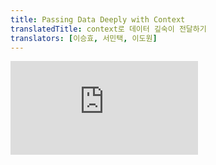 ```yaml
---
title: Passing Data Deeply with Context
translatedTitle: context로 데이터 깊숙이 전달하기
translators: [이승효, 서민택, 이도원]
---
```


<iframe 
  style={{aspectRatio: 1.7778, width: '100%'}} 
  src="https://www.youtube.com/embed/playlist?list=PLjQV3hketAJkh6BEl0n4PDS_2fBd0cS9v&index=28"
  title="YouTube video player" 
  frameBorder="0" 
/>

<Intro>

Usually, you will pass information from a parent component to a child component via props. But passing props can become verbose and inconvenient if you have to pass them through many components in the middle, or if many components in your app need the same information. *Context* lets the parent component make some information available to any component in the tree below it—no matter how deep—without passing it explicitly through props.
<Trans>일반적으로 부모 컴포넌트에서 자식 컴포넌트로 props를 통해 정보를 전달합니다. 하지만 중간에 여러 컴포넌트를 거쳐야 하거나 앱의 여러 컴포넌트가 동일한 정보를 필요로 하는 경우 props를 전달하면 장황하고 불편해질 수 있습니다. *Context*를 사용하면 부모 컴포넌트가 props를 통해 명시적으로 전달하지 않고도 깊이 여부와 무관하게 그 아래 트리의 모든 컴포넌트에서 일부 정보를 사용할 수 있습니다.</Trans>

</Intro>

<YouWillLearn>

- What "prop drilling" is
- How to replace repetitive prop passing with context
- Common use cases for context
- Common alternatives to context 

<TransBlock>
- "Prop drilling"이란 무엇인가
- 반복적인 prop 전달을 Context로 대체하는 방법
- Context의 일반적인 사용 사례
- Context에 대한 일반적인 대안
</TransBlock>

</YouWillLearn>

## The problem with passing props <Trans>props 전달의 문제</Trans> {/*the-problem-with-passing-props*/}

[Passing props](/learn/passing-props-to-a-component) is a great way to explicitly pipe data through your UI tree to the components that use it.
<Trans>[props 전달](/learn/passing-props-to-a-component)은 UI 트리를 통해 데이터를 사용하는 컴포넌트로 명시적으로 연결할 수 있는 좋은 방법입니다.</Trans>

But passing props can become verbose and inconvenient when you need to pass some prop deeply through the tree, or if many components need the same prop. The nearest common ancestor could be far removed from the components that need data, and [lifting state up](/learn/sharing-state-between-components) that high can lead to a situation called "prop drilling".
<Trans>그러나 트리 깊숙이 prop을 전달해야 하거나 많은 컴포넌트에 동일한 prop이 필요한 경우 prop 전달이 장황하고 불편해질 수 있습니다. 가장 가까운 공통 조상이 데이터가 필요한 컴포넌트에서 멀리 떨어져 있을 수 있으며, [state를 그렇게 높이 끌어올리면](/learn/sharing-state-between-components) "prop drilling" 이라고 불리는 상황이 발생할 수 있습니다.</Trans>

<DiagramGroup>

<Diagram name="passing_data_lifting_state" height={160} width={608} alt="Diagram with a tree of three components. The parent contains a bubble representing a value highlighted in purple. The value flows down to each of the two children, both highlighted in purple." >

Lifting state up
<Trans>state 끌어올리기</Trans>

</Diagram>
<Diagram name="passing_data_prop_drilling" height={430} width={608} alt="Diagram with a tree of ten nodes, each node with two children or less. The root node contains a bubble representing a value highlighted in purple. The value flows down through the two children, each of which pass the value but do not contain it. The left child passes the value down to two children which are both highlighted purple. The right child of the root passes the value through to one of its two children - the right one, which is highlighted purple. That child passed the value through its single child, which passes it down to both of its two children, which are highlighted purple.">

Prop drilling
<Trans>prop 드릴링</Trans>

</Diagram>

</DiagramGroup>

Wouldn't it be great if there were a way to "teleport" data to the components in the tree that need it without passing props? With React's context feature, there is!
<Trans>props를 전달하지 않고도 트리에서 데이터를 필요한 컴포넌트로 "텔레포트"할 수 있는 방법이 있다면 좋지 않을까요? React의 context 기능을 사용하면 가능합니다!</Trans>

## Context: an alternative to passing props<Trans>Context: props 전달의 대안</Trans> {/*context-an-alternative-to-passing-props*/}

Context lets a parent component provide data to the entire tree below it. There are many uses for context. Here is one example. Consider this `Heading` component that accepts a `level` for its size:
<Trans>Context를 사용하면 상위 컴포넌트가 그 아래 전체 트리에 데이터를 제공할 수 있습니다. context는 다양한 용도로 사용됩니다. 다음은 한 가지 예시입니다. 크기에 대한 `level`을 받아들이는 `Heading`컴포넌트를 생각해 봅시다:</Trans>

<Sandpack>

```js
import Heading from './Heading.js';
import Section from './Section.js';

export default function Page() {
  return (
    <Section>
      <Heading level={1}>Title</Heading>
      <Heading level={2}>Heading</Heading>
      <Heading level={3}>Sub-heading</Heading>
      <Heading level={4}>Sub-sub-heading</Heading>
      <Heading level={5}>Sub-sub-sub-heading</Heading>
      <Heading level={6}>Sub-sub-sub-sub-heading</Heading>
    </Section>
  );
}
```

```js Section.js
export default function Section({ children }) {
  return (
    <section className="section">
      {children}
    </section>
  );
}
```

```js Heading.js
export default function Heading({ level, children }) {
  switch (level) {
    case 1:
      return <h1>{children}</h1>;
    case 2:
      return <h2>{children}</h2>;
    case 3:
      return <h3>{children}</h3>;
    case 4:
      return <h4>{children}</h4>;
    case 5:
      return <h5>{children}</h5>;
    case 6:
      return <h6>{children}</h6>;
    default:
      throw Error('Unknown level: ' + level);
  }
}
```

```css
.section {
  padding: 10px;
  margin: 5px;
  border-radius: 5px;
  border: 1px solid #aaa;
}
```

</Sandpack>

Let's say you want multiple headings within the same `Section` to always have the same size:
<Trans>동일한 `Section` 내의 여러 제목이 항상 같은 크기를 갖도록 하려고 한다고 가정해 보겠습니다:</Trans>

<Sandpack>

```js
import Heading from './Heading.js';
import Section from './Section.js';

export default function Page() {
  return (
    <Section>
      <Heading level={1}>Title</Heading>
      <Section>
        <Heading level={2}>Heading</Heading>
        <Heading level={2}>Heading</Heading>
        <Heading level={2}>Heading</Heading>
        <Section>
          <Heading level={3}>Sub-heading</Heading>
          <Heading level={3}>Sub-heading</Heading>
          <Heading level={3}>Sub-heading</Heading>
          <Section>
            <Heading level={4}>Sub-sub-heading</Heading>
            <Heading level={4}>Sub-sub-heading</Heading>
            <Heading level={4}>Sub-sub-heading</Heading>
          </Section>
        </Section>
      </Section>
    </Section>
  );
}
```

```js Section.js
export default function Section({ children }) {
  return (
    <section className="section">
      {children}
    </section>
  );
}
```

```js Heading.js
export default function Heading({ level, children }) {
  switch (level) {
    case 1:
      return <h1>{children}</h1>;
    case 2:
      return <h2>{children}</h2>;
    case 3:
      return <h3>{children}</h3>;
    case 4:
      return <h4>{children}</h4>;
    case 5:
      return <h5>{children}</h5>;
    case 6:
      return <h6>{children}</h6>;
    default:
      throw Error('Unknown level: ' + level);
  }
}
```

```css
.section {
  padding: 10px;
  margin: 5px;
  border-radius: 5px;
  border: 1px solid #aaa;
}
```

</Sandpack>

Currently, you pass the `level` prop to each `<Heading>` separately:
<Trans>현재 `level` prop을 각 `<Heading>`에 개별적으로 전달합니다:</Trans>

```js
<Section>
  <Heading level={3}>About</Heading>
  <Heading level={3}>Photos</Heading>
  <Heading level={3}>Videos</Heading>
</Section>
```

It would be nice if you could pass the `level` prop to the `<Section>` component instead and remove it from the `<Heading>`. This way you could enforce that all headings in the same section have the same size:
<Trans>대신 `level` prop을 `<Section>`컴포넌트로 전달하고 `<Heading>`에서 제거할 수 있다면 좋을 것입니다. 이렇게 하면 같은 section의 모든 제목이 같은 크기를 갖도록 강제할 수 있습니다:</Trans>

```js
<Section level={3}>
  <Heading>About</Heading>
  <Heading>Photos</Heading>
  <Heading>Videos</Heading>
</Section>
```

But how can the `<Heading>` component know the level of its closest `<Section>`? **That would require some way for a child to "ask" for data from somewhere above in the tree.**
<Trans>하지만 `<Heading>`컴포넌트가 가장 가까운 `<Section>`의 level을 어떻게 알 수 있을까요? **그러기 위해서는 자식이 트리 위 어딘가에서 데이터를 "요청"할 수 있는 방법이 필요합니다.**</Trans>

You can't do it with props alone. This is where context comes into play. You will do it in three steps:
<Trans>props 만으로는 부족합니다. 이때 context가 중요한 역할을 합니다. 세 단계로 진행합니다:</Trans>

1. **Create** a context. (You can call it `LevelContext`, since it's for the heading level.)
2. **Use** that context from the component that needs the data. (`Heading` will use `LevelContext`.)
3. **Provide** that context from the component that specifies the data. (`Section` will provide `LevelContext`.)

<TransBlock>
1. context를 **생성**합니다. (제목 level을 위한 것이므로 `LevelContext`라고 부를 수 있습니다)
2. 데이터가 필요한 컴포넌트에서 해당 context를 **사용**합니다. (`Heading`은 `LevelContext`를 사용합니다.)
3. 데이터를 지정하는 컴포넌트에서 해당 context를 **제공**합니다. (`Section`은 `LevelContext`를 제공합니다).
</TransBlock>

Context lets a parent--even a distant one!--provide some data to the entire tree inside of it.
<Trans>context는 멀리 떨어져 있는 상위 트리라도 그 안에 있는 전체 트리에 일부 데이터를 제공할 수 있게 해줍니다.</Trans>

<DiagramGroup>

<Diagram name="passing_data_context_close" height={160} width={608} alt="Diagram with a tree of three components. The parent contains a bubble representing a value highlighted in orange which projects down to the two children, each highlighted in orange." >

Using context in close children
<Trans>가까운 자식에서 context 사용</Trans>

</Diagram>

<Diagram name="passing_data_context_far" height={430} width={608} alt="Diagram with a tree of ten nodes, each node with two children or less. The root parent node contains a bubble representing a value highlighted in orange. The value projects down directly to four leaves and one intermediate component in the tree, which are all highlighted in orange. None of the other intermediate components are highlighted.">

Using context in distant children
<Trans>먼 자식에서 context 사용</Trans>
</Diagram>

</DiagramGroup>

### Step 1: Create the context<Trans>Step1: Context 만들기</Trans> {/*step-1-create-the-context*/}

First, you need to create the context. You'll need to **export it from a file** so that your components can use it:
<Trans>먼저 context를 만들어야 합니다. 컴포넌트에서 사용할 수 있도록 **파일에서 내보내기**를해야 합니다:</Trans>

<Sandpack>

```js
import Heading from './Heading.js';
import Section from './Section.js';

export default function Page() {
  return (
    <Section>
      <Heading level={1}>Title</Heading>
      <Section>
        <Heading level={2}>Heading</Heading>
        <Heading level={2}>Heading</Heading>
        <Heading level={2}>Heading</Heading>
        <Section>
          <Heading level={3}>Sub-heading</Heading>
          <Heading level={3}>Sub-heading</Heading>
          <Heading level={3}>Sub-heading</Heading>
          <Section>
            <Heading level={4}>Sub-sub-heading</Heading>
            <Heading level={4}>Sub-sub-heading</Heading>
            <Heading level={4}>Sub-sub-heading</Heading>
          </Section>
        </Section>
      </Section>
    </Section>
  );
}
```

```js Section.js
export default function Section({ children }) {
  return (
    <section className="section">
      {children}
    </section>
  );
}
```

```js Heading.js
export default function Heading({ level, children }) {
  switch (level) {
    case 1:
      return <h1>{children}</h1>;
    case 2:
      return <h2>{children}</h2>;
    case 3:
      return <h3>{children}</h3>;
    case 4:
      return <h4>{children}</h4>;
    case 5:
      return <h5>{children}</h5>;
    case 6:
      return <h6>{children}</h6>;
    default:
      throw Error('Unknown level: ' + level);
  }
}
```

```js LevelContext.js active
import { createContext } from 'react';

export const LevelContext = createContext(1);
```

```css
.section {
  padding: 10px;
  margin: 5px;
  border-radius: 5px;
  border: 1px solid #aaa;
}
```

</Sandpack>

The only argument to `createContext` is the _default_ value. Here, `1` refers to the biggest heading level, but you could pass any kind of value (even an object). You will see the significance of the default value in the next step.
<Trans>`createContext`의 유일한 인수는 _기본값_ 입니다. 여기서 `1`은 가장 큰 제목 수준을 의미하지만 모든 종류의 값(객체 포함)을 전달할 수 있습니다. 기본값의 중요성은 다음 단계에서 확인할 수 있습니다.</Trans>

### Step 2: Use the context<Trans>Step 2: context 사용하기</Trans> {/*step-2-use-the-context*/}

Import the `useContext` Hook from React and your context:
<Trans>React와 context에서 `useContext` Hook을 가져옵니다:</Trans>

```js
import { useContext } from 'react';
import { LevelContext } from './LevelContext.js';
```

Currently, the `Heading` component reads `level` from props:
<Trans>현재 `Heading` 컴포넌트는 props 에서 `level`을 읽습니다:</Trans>

```js
export default function Heading({ level, children }) {
  // ...
}
```

Instead, remove the `level` prop and read the value from the context you just imported, `LevelContext`:
<Trans>대신 `level` prop을 제거하고 방금 import한 context인 `LevelContext`에서 값을 읽습니다:</Trans>

```js {2}
export default function Heading({ children }) {
  const level = useContext(LevelContext);
  // ...
}
```

`useContext` is a Hook. Just like `useState` and `useReducer`, you can only call a Hook immediately inside a React component (not inside loops or conditions). **`useContext` tells React that the `Heading` component wants to read the `LevelContext`.**
<Trans>`useContext`는 Hook입니다. `useState` 및 `useReducer`와 마찬가지로, React 컴포넌트의 최상단에서만 Hook을 호출할 수 있습니다. **`useContext`는 React에게 `Heading` 컴포넌트가 `LevelContext`를 읽기를 원한다고 알려줍니다.**</Trans>

Now that the `Heading` component doesn't have a `level` prop, you don't need to pass the level prop to `Heading` in your JSX like this anymore:
<Trans>이제 `Heading` 컴포넌트에는 `level` prop 이 없으므로 더 이상 JSX에서 이런 식으로 `Heading`에 level prop 을 전달할 필요가 없습니다:</Trans>

```js
<Section>
  <Heading level={4}>Sub-sub-heading</Heading>
  <Heading level={4}>Sub-sub-heading</Heading>
  <Heading level={4}>Sub-sub-heading</Heading>
</Section>
```

Update the JSX so that it's the `Section` that receives it instead:
<Trans>대신 `Section`이 level을 받도록 JSX를 수정합니다:</Trans>

```jsx
<Section level={4}>
  <Heading>Sub-sub-heading</Heading>
  <Heading>Sub-sub-heading</Heading>
  <Heading>Sub-sub-heading</Heading>
</Section>
```

As a reminder, this is the markup that you were trying to get working:
<Trans>다시 한 번 말씀드리지만, 이 마크업이 우리가 작동하도록 만들고자 했던 그 마크업입니다:</Trans>

<Sandpack>

```js
import Heading from './Heading.js';
import Section from './Section.js';

export default function Page() {
  return (
    <Section level={1}>
      <Heading>Title</Heading>
      <Section level={2}>
        <Heading>Heading</Heading>
        <Heading>Heading</Heading>
        <Heading>Heading</Heading>
        <Section level={3}>
          <Heading>Sub-heading</Heading>
          <Heading>Sub-heading</Heading>
          <Heading>Sub-heading</Heading>
          <Section level={4}>
            <Heading>Sub-sub-heading</Heading>
            <Heading>Sub-sub-heading</Heading>
            <Heading>Sub-sub-heading</Heading>
          </Section>
        </Section>
      </Section>
    </Section>
  );
}
```

```js Section.js
export default function Section({ children }) {
  return (
    <section className="section">
      {children}
    </section>
  );
}
```

```js Heading.js
import { useContext } from 'react';
import { LevelContext } from './LevelContext.js';

export default function Heading({ children }) {
  const level = useContext(LevelContext);
  switch (level) {
    case 1:
      return <h1>{children}</h1>;
    case 2:
      return <h2>{children}</h2>;
    case 3:
      return <h3>{children}</h3>;
    case 4:
      return <h4>{children}</h4>;
    case 5:
      return <h5>{children}</h5>;
    case 6:
      return <h6>{children}</h6>;
    default:
      throw Error('Unknown level: ' + level);
  }
}
```

```js LevelContext.js
import { createContext } from 'react';

export const LevelContext = createContext(1);
```

```css
.section {
  padding: 10px;
  margin: 5px;
  border-radius: 5px;
  border: 1px solid #aaa;
}
```

</Sandpack>

Notice this example doesn't quite work, yet! All the headings have the same size because **even though you're *using* the context, you have not *provided* it yet.** React doesn't know where to get it!
<Trans>이 예제는 아직 제대로 작동하지 않습니다! **context를 *사용*하고 있지만 아직 context를 *제공*하지 않았기 때문에** 모든 제목의 크기가 동일합니다. React는 어디서 그것을 가져와야 할지 모릅니다!</Trans>

If you don't provide the context, React will use the default value you've specified in the previous step. In this example, you specified `1` as the argument to `createContext`, so `useContext(LevelContext)` returns `1`, setting all those headings to `<h1>`. Let's fix this problem by having each `Section` provide its own context.
<Trans>context를 제공하지 않으면 React는 이전 단계에서 지정한 기본값을 사용합니다. 이 예제에서는 `createContext`의 인수로 `1`을 지정했기 때문에, `useContext(LevelContext)`는 `1`을 반환하고 모든 제목을 `<h1>`으로 설정합니다. 각 `Section`이 자체 context를 제공하도록 하여 이 문제를 해결해 보겠습니다.</Trans>

### Step 3: Provide the context<Trans>Step 3: context 제공하기</Trans> {/*step-3-provide-the-context*/}

The `Section` component currently renders its children:
<Trans>`Section` 컴포넌트는 현재 children을 렌더링합니다:</Trans>

```js
export default function Section({ children }) {
  return (
    <section className="section">
      {children}
    </section>
  );
}
```

**Wrap them with a context provider** to provide the `LevelContext` to them:
<Trans>**context provider로 감싸** `LevelContext`를 제공하세요:</Trans>

```js {1,6,8}
import { LevelContext } from './LevelContext.js';

export default function Section({ level, children }) {
  return (
    <section className="section">
      <LevelContext.Provider value={level}>
        {children}
      </LevelContext.Provider>
    </section>
  );
}
```

This tells React: "if any component inside this `<Section>` asks for `LevelContext`, give them this `level`." The component will use the value of the nearest `<LevelContext.Provider>` in the UI tree above it.
<Trans>이는 React에게 "이 `<Section>` 안에 있는 컴포넌트가 `LevelContext`를 요청하면 이 `level`을 제공하라."고 지시합니다. 컴포넌트는 그 위에 있는 UI 트리에서 가장 가까운 `<LevelContext.Provider>`의 값을 사용합니다.</Trans>

<Sandpack>

```js
import Heading from './Heading.js';
import Section from './Section.js';

export default function Page() {
  return (
    <Section level={1}>
      <Heading>Title</Heading>
      <Section level={2}>
        <Heading>Heading</Heading>
        <Heading>Heading</Heading>
        <Heading>Heading</Heading>
        <Section level={3}>
          <Heading>Sub-heading</Heading>
          <Heading>Sub-heading</Heading>
          <Heading>Sub-heading</Heading>
          <Section level={4}>
            <Heading>Sub-sub-heading</Heading>
            <Heading>Sub-sub-heading</Heading>
            <Heading>Sub-sub-heading</Heading>
          </Section>
        </Section>
      </Section>
    </Section>
  );
}
```

```js Section.js
import { LevelContext } from './LevelContext.js';

export default function Section({ level, children }) {
  return (
    <section className="section">
      <LevelContext.Provider value={level}>
        {children}
      </LevelContext.Provider>
    </section>
  );
}
```

```js Heading.js
import { useContext } from 'react';
import { LevelContext } from './LevelContext.js';

export default function Heading({ children }) {
  const level = useContext(LevelContext);
  switch (level) {
    case 1:
      return <h1>{children}</h1>;
    case 2:
      return <h2>{children}</h2>;
    case 3:
      return <h3>{children}</h3>;
    case 4:
      return <h4>{children}</h4>;
    case 5:
      return <h5>{children}</h5>;
    case 6:
      return <h6>{children}</h6>;
    default:
      throw Error('Unknown level: ' + level);
  }
}
```

```js LevelContext.js
import { createContext } from 'react';

export const LevelContext = createContext(1);
```

```css
.section {
  padding: 10px;
  margin: 5px;
  border-radius: 5px;
  border: 1px solid #aaa;
}
```

</Sandpack>

It's the same result as the original code, but you did not need to pass the `level` prop to each `Heading` component! Instead, it "figures out" its heading level by asking the closest `Section` above:
<Trans>원래 코드와 동일한 결과이지만, 각 `Heading` 컴포넌트에 `level` prop을 전달할 필요가 없습니다! 대신, 위의 가장 가까운 `Section`에 요청하여 제목 level을 "파악"합니다:</Trans>

1. You pass a `level` prop to the `<Section>`.
2. `Section` wraps its children into `<LevelContext.Provider value={level}>`.
3. `Heading` asks the closest value of `LevelContext` above with `useContext(LevelContext)`.

<TransBlock>
1. `level` prop을 `<Section>`에 전달합니다.
2. `Section`은 section의 children을 `<LevelContext.Provider value={level}>`로 감쌉니다.
3. `Heading`은 `useContext(LevelContext)`를 사용하여 위의 `LevelContext`값에 가장 가까운 값을 요청합니다.
</TransBlock>

## Using and providing context from the same component<Trans>동일한 컴포넌트에서 context 사용 및 제공</Trans> {/*using-and-providing-context-from-the-same-component*/}

Currently, you still have to specify each section's `level` manually:
<Trans>현재는 여전히 각 section의 `level`을 수동으로 지정해야 합니다:</Trans>

```js
export default function Page() {
  return (
    <Section level={1}>
      ...
      <Section level={2}>
        ...
        <Section level={3}>
          ...
```

Since context lets you read information from a component above, each `Section` could read the `level` from the `Section` above, and pass `level + 1` down automatically. Here is how you could do it:
<Trans>context를 사용하면 위의 컴포넌트에서 정보를 읽을 수 있으므로 각 `Section`은 위의 `Section`에서 `level`을 읽고 `level + 1`을 자동으로 아래로 전달할 수 있습니다. 방법은 다음과 같습니다:</Trans>

```js Section.js {5,8}
import { useContext } from 'react';
import { LevelContext } from './LevelContext.js';

export default function Section({ children }) {
  const level = useContext(LevelContext);
  return (
    <section className="section">
      <LevelContext.Provider value={level + 1}>
        {children}
      </LevelContext.Provider>
    </section>
  );
}
```

With this change, you don't need to pass the `level` prop *either* to the `<Section>` or to the `<Heading>`:
<Trans>이렇게 변경하면 `level` prop을 `<Section>`이나 `<Heading>`*모두*에 전달할 필요가 없습니다:</Trans>

<Sandpack>

```js
import Heading from './Heading.js';
import Section from './Section.js';

export default function Page() {
  return (
    <Section>
      <Heading>Title</Heading>
      <Section>
        <Heading>Heading</Heading>
        <Heading>Heading</Heading>
        <Heading>Heading</Heading>
        <Section>
          <Heading>Sub-heading</Heading>
          <Heading>Sub-heading</Heading>
          <Heading>Sub-heading</Heading>
          <Section>
            <Heading>Sub-sub-heading</Heading>
            <Heading>Sub-sub-heading</Heading>
            <Heading>Sub-sub-heading</Heading>
          </Section>
        </Section>
      </Section>
    </Section>
  );
}
```

```js Section.js
import { useContext } from 'react';
import { LevelContext } from './LevelContext.js';

export default function Section({ children }) {
  const level = useContext(LevelContext);
  return (
    <section className="section">
      <LevelContext.Provider value={level + 1}>
        {children}
      </LevelContext.Provider>
    </section>
  );
}
```

```js Heading.js
import { useContext } from 'react';
import { LevelContext } from './LevelContext.js';

export default function Heading({ children }) {
  const level = useContext(LevelContext);
  switch (level) {
    case 0:
      throw Error('Heading must be inside a Section!');
    case 1:
      return <h1>{children}</h1>;
    case 2:
      return <h2>{children}</h2>;
    case 3:
      return <h3>{children}</h3>;
    case 4:
      return <h4>{children}</h4>;
    case 5:
      return <h5>{children}</h5>;
    case 6:
      return <h6>{children}</h6>;
    default:
      throw Error('Unknown level: ' + level);
  }
}
```

```js LevelContext.js
import { createContext } from 'react';

export const LevelContext = createContext(0);
```

```css
.section {
  padding: 10px;
  margin: 5px;
  border-radius: 5px;
  border: 1px solid #aaa;
}
```

</Sandpack>

Now both `Heading` and `Section` read the `LevelContext` to figure out how "deep" they are. And the `Section` wraps its children into the `LevelContext` to specify that anything inside of it is at a "deeper" level.
<Trans>이제 `Heading`과 `Section`은 모두 `LevelContext`를 읽어 얼마나 "깊은" 수준인지 파악합니다. 그리고 `Section`은 그 children을 `LevelContext`로 감싸 그 안에 있는 모든 것이 "더 깊은" level에 있음을 지정합니다.</Trans>

<Note>

This example uses heading levels because they show visually how nested components can override context. But context is useful for many other use cases too. You can pass down any information needed by the entire subtree: the current color theme, the currently logged in user, and so on.
<Trans>이 예제에서는 중첩된 컴포넌트가 context를 재정의하는 방법을 시각적으로 보여주기 위해 제목 level을 사용합니다. 하지만 context는 다른 많은 사용 사례에도 유용합니다. context를 사용하여 현재 색상 테마, 현재 로그인한 사용자 등 전체 하위 트리에 필요한 모든 정보를 전달할 수 있습니다.</Trans>

</Note>

## Context passes through intermediate components<Trans>Context는 중간 컴포넌트들을 통과합니다</Trans> {/*context-passes-through-intermediate-components*/}

You can insert as many components as you like between the component that provides context and the one that uses it. This includes both built-in components like `<div>` and components you might build yourself.
<Trans>context를 제공하는 컴포넌트와 context를 사용하는 컴포넌트 사이에 원하는 만큼의 컴포넌트를 삽입할 수 있습니다. 여기에는 `<div>`와 같은 기본 제공 컴포넌트와 사용자가 직접 빌드할 수 있는 컴포넌트가 모두 포함됩니다.</Trans>

In this example, the same `Post` component (with a dashed border) is rendered at two different nesting levels. Notice that the `<Heading>` inside of it gets its level automatically from the closest `<Section>`:
<Trans>이 예시에서는 동일한 `Post` 컴포넌트(점선 테두리 포함)가 두 개의 서로 다른 중첩 단계에서 렌더링됩니다. 그 안의 `<Heading>`이 가장 가까운 `<Section>`에서 자동으로 level을 가져오는 것을 볼 수 있습니다:</Trans>

<Sandpack>

```js
import Heading from './Heading.js';
import Section from './Section.js';

export default function ProfilePage() {
  return (
    <Section>
      <Heading>My Profile</Heading>
      <Post
        title="Hello traveller!"
        body="Read about my adventures."
      />
      <AllPosts />
    </Section>
  );
}

function AllPosts() {
  return (
    <Section>
      <Heading>Posts</Heading>
      <RecentPosts />
    </Section>
  );
}

function RecentPosts() {
  return (
    <Section>
      <Heading>Recent Posts</Heading>
      <Post
        title="Flavors of Lisbon"
        body="...those pastéis de nata!"
      />
      <Post
        title="Buenos Aires in the rhythm of tango"
        body="I loved it!"
      />
    </Section>
  );
}

function Post({ title, body }) {
  return (
    <Section isFancy={true}>
      <Heading>
        {title}
      </Heading>
      <p><i>{body}</i></p>
    </Section>
  );
}
```

```js Section.js
import { useContext } from 'react';
import { LevelContext } from './LevelContext.js';

export default function Section({ children, isFancy }) {
  const level = useContext(LevelContext);
  return (
    <section className={
      'section ' +
      (isFancy ? 'fancy' : '')
    }>
      <LevelContext.Provider value={level + 1}>
        {children}
      </LevelContext.Provider>
    </section>
  );
}
```

```js Heading.js
import { useContext } from 'react';
import { LevelContext } from './LevelContext.js';

export default function Heading({ children }) {
  const level = useContext(LevelContext);
  switch (level) {
    case 0:
      throw Error('Heading must be inside a Section!');
    case 1:
      return <h1>{children}</h1>;
    case 2:
      return <h2>{children}</h2>;
    case 3:
      return <h3>{children}</h3>;
    case 4:
      return <h4>{children}</h4>;
    case 5:
      return <h5>{children}</h5>;
    case 6:
      return <h6>{children}</h6>;
    default:
      throw Error('Unknown level: ' + level);
  }
}
```

```js LevelContext.js
import { createContext } from 'react';

export const LevelContext = createContext(0);
```

```css
.section {
  padding: 10px;
  margin: 5px;
  border-radius: 5px;
  border: 1px solid #aaa;
}

.fancy {
  border: 4px dashed pink;
}
```

</Sandpack>

You didn't do anything special for this to work. A `Section` specifies the context for the tree inside it, so you can insert a `<Heading>` anywhere, and it will have the correct size. Try it in the sandbox above!
<Trans>이 기능이 작동하기 위해 특별한 작업을 수행하지 않았습니다. `Section`은 그 안에 있는 트리의 context를 지정하므로 아무 곳에나 `<Heading>`을 삽입할 수 있으며 올바른 크기를 갖습니다. 위의 샌드박스에서 사용해 보세요!</Trans>

**Context lets you write components that "adapt to their surroundings" and display themselves differently depending on _where_ (or, in other words, _in which context_) they are being rendered.**
<Trans>**Context를 사용하면 "주변 환경에 적응"하고 렌더링되는 _위치_ (_context_)에 따라 다르게 표시되는 컴포넌트를 작성할 수 있습니다.**</Trans>

How context works might remind you of [CSS property inheritance.](https://developer.mozilla.org/en-US/docs/Web/CSS/inheritance) In CSS, you can specify `color: blue` for a `<div>`, and any DOM node inside of it, no matter how deep, will inherit that color unless some other DOM node in the middle overrides it with `color: green`. Similarly, in React, the only way to override some context coming from above is to wrap children into a context provider with a different value.
<Trans>context가 작동하는 방식은 [CSS 속성 상속](https://developer.mozilla.org/en-US/docs/Web/CSS/inheritance)을 떠올리게 할 수 있습니다. CSS에서는 `<div>`에 `color: blue`을 지정할 수 있으며, 중간에 다른 DOM 노드가 `color: green`으로 재정의하지 않는 한 그 안에 있는 모든 DOM 노드는 아무리 깊어도 그 색을 상속받습니다. 마찬가지로 React에서 위에서 오는 context를 재정의하는 유일한 방법은 children을 다른 값으로 context provider로 감싸는 것입니다.</Trans>

In CSS, different properties like `color` and `background-color` don't override each other. You can set all  `<div>`'s `color` to red without impacting `background-color`. Similarly, **different React contexts don't override each other.** Each context that you make with `createContext()` is completely separate from other ones, and ties together components using and providing *that particular* context. One component may use or provide many different contexts without a problem.
<Trans>CSS에서는 `color` 및 `background-color`와 같은 서로 다른 속성이 서로 재정의되지 않습니다. `background-color`에 영향을 주지 않고 모든 `<div>`의 `color`를 빨간색으로 설정할 수 있습니다. 마찬가지로 서로 다른 React context도 서로 재정의하지 않습니다. `createContext()`로 만드는 각 context는 다른 context와 완전히 분리되어 있으며, *특정* context를 사용하거나 제공하는 컴포넌트를 함께 묶습니다. 하나의 컴포넌트가 문제없이 다양한 context를 사용하거나 제공할 수 있습니다.</Trans>

## Before you use context<Trans>context를 사용하기 전에</Trans> {/*before-you-use-context*/}

Context is very tempting to use! However, this also means it's too easy to overuse it. **Just because you need to pass some props several levels deep doesn't mean you should put that information into context.**
<Trans>context는 사용하기 매우 유혹적입니다! 그러나 이는 또한 너무 쉽게 남용될 수 있다는 의미이기도 합니다. **props를 몇 단계 깊이 전달해야 한다고 해서 해당 정보를 context에 넣어야 한다는 의미는 아닙니다.**</Trans>

Here's a few alternatives you should consider before using context:
<Trans>다음은 context를 사용하기 전에 고려해야 할 몇 가지 대안입니다:</Trans>

1. **Start by [passing props.](/learn/passing-props-to-a-component)** If your components are not trivial, it's not unusual to pass a dozen props down through a dozen components. It may feel like a slog, but it makes it very clear which components use which data! The person maintaining your code will be glad you've made the data flow explicit with props.
<Trans>**[props 전달](/learn/passing-props-to-a-component)로 시작하세요.** 컴포넌트가 사소하지 않다면, 수십 개의 props를 수십 개의 컴포넌트에 전달해야 하는 경우가 드물지 않습니다. 지루하게 느껴질 수도 있지만, 어떤 컴포넌트가 어떤 데이터를 사용하는지 매우 명확해집니다! 코드를 유지 관리하는 사람은 props를 사용하여 데이터 흐름을 명확하게 만든 것에 만족할 것입니다.</Trans>
2. **Extract components and [pass JSX as `children`](/learn/passing-props-to-a-component#passing-jsx-as-children) to them.** If you pass some data through many layers of intermediate components that don't use that data (and only pass it further down), this often means that you forgot to extract some components along the way. For example, maybe you pass data props like `posts` to visual components that don't use them directly, like `<Layout posts={posts} />`. Instead, make `Layout` take `children` as a prop, and render `<Layout><Posts posts={posts} /></Layout>`. This reduces the number of layers between the component specifying the data and the one that needs it.
<Trans>컴포넌트를 추출하고 [JSX를 `children`](/learn/passing-props-to-a-component#passing-jsx-as-children)으로 전달하세요. 일부 데이터를 해당 데이터를 사용하지 않는 중간 컴포넌트의 여러 레이어를 거쳐 전달한다면(그리고 더 아래로만 전달한다면), 이는 종종 그 과정에서 일부 컴포넌트를 추출하는 것을 잊었다는 것을 의미합니다. 예를 들어, `posts`과 같은 데이터 props를 직접 사용하지 않는 시각적 컴포넌트에 `<Layout posts={posts} />` 와 같은 방법 대신, Layout이 children을 prop으로 사용하도록 만들고 `<Layout><Posts posts={posts} /></Layout>`를 렌더링합니다. 이렇게 하면 데이터를 지정하는 컴포넌트와 데이터를 필요로 하는 컴포넌트 사이의 레이어 수가 줄어듭니다.</Trans>

If neither of these approaches works well for you, consider context.
<Trans>이 두 가지 접근 방식이 모두 적합하지 않은 경우 context를 고려하세요.</Trans>

## Use cases for context<Trans>context 사용 사례</Trans> {/*use-cases-for-context*/}

* **Theming:** If your app lets the user change its appearance (e.g. dark mode), you can put a context provider at the top of your app, and use that context in components that need to adjust their visual look.
<Trans>**테마:** 앱에서 사용자가 앱의 모양을 변경할 수 있는 경우(예: 다크 모드), 앱 상단에 context provider를 배치하고 시각적 모양을 조정해야 하는 컴포넌트에서 해당 context를 사용할 수 있습니다.</Trans>
* **Current account:** Many components might need to know the currently logged in user. Putting it in context makes it convenient to read it anywhere in the tree. Some apps also let you operate multiple accounts at the same time (e.g. to leave a comment as a different user). In those cases, it can be convenient to wrap a part of the UI into a nested provider with a different current account value.
<Trans>**현재 계정:** 많은 컴포넌트에서 현재 로그인한 사용자를 알아야 할 수 있습니다. 이 정보를 context에 넣으면 트리의 어느 곳에서나 편리하게 읽을 수 있습니다. 또한 일부 앱에서는 여러 계정을 동시에 조작할 수 있습니다(예: 다른 사용자로 댓글을 남기는 경우). 이러한 경우 UI의 일부를 다른 현재 계정 값으로 중첩된 provider로 감싸는 것이 편리할 수 있습니다.</Trans>
* **Routing:** Most routing solutions use context internally to hold the current route. This is how every link "knows" whether it's active or not. If you build your own router, you might want to do it too.
<Trans>**라우팅:** 대부분의 라우팅 솔루션은 내부적으로 context를 사용하여 현재 경로를 유지합니다. 이것이 모든 링크가 활성 상태인지 아닌지를 "아는" 방식입니다. 자체 라우터를 구축하는 경우에도 이러한 방식을 사용할 수 있습니다.</Trans>
* **Managing state:** As your app grows, you might end up with a lot of state closer to the top of your app. Many distant components below may want to change it. It is common to [use a reducer together with context](/learn/scaling-up-with-reducer-and-context) to manage complex state and pass it down to distant components without too much hassle.
<Trans>**state 관리**: 앱이 성장함에 따라 앱 상단에 많은 state가 가까워질 수 있습니다. 아래에 있는 많은 멀리 떨어진 컴포넌트에서 이를 변경하고 싶을 수 있습니다. [context와 함께 reducer를 사용](/learn/scaling-up-with-reducer-and-context)하여 복잡한 state를 관리하고 번거로움 없이 멀리 떨어진 컴포넌트에 전달하는 것이 일반적입니다.</Trans>
  
Context is not limited to static values. If you pass a different value on the next render, React will update all the components reading it below! This is why context is often used in combination with state.
<Trans>Context는 정적 값에만 국한되지 않습니다. 다음 렌더링에서 다른 값을 전달하면 React는 아래에서 이를 읽는 모든 컴포넌트를 업데이트합니다! 이것이 context가 state와 함께 자주 사용되는 이유입니다.</Trans>

In general, if some information is needed by distant components in different parts of the tree, it's a good indication that context will help you.
<Trans>일반적으로 트리의 다른 부분에 있는 멀리 떨어진 컴포넌트에서 일부 정보가 필요한 경우 context가 도움이 될 수 있다는 좋은 신호입니다.</Trans>

<Recap>
* Context lets a component provide some information to the entire tree below it.
* To pass context:
  1. Create and export it with `export const MyContext = createContext(defaultValue)`.
  2. Pass it to the `useContext(MyContext)` Hook to read it in any child component, no matter how deep.
  3. Wrap children into `<MyContext.Provider value={...}>` to provide it from a parent.
* Context passes through any components in the middle.
* Context lets you write components that "adapt to their surroundings".
* Before you use context, try passing props or passing JSX as `children`.

<TransBlock>
* Context는 컴포넌트가 그 아래 전체 트리에 일부 정보를 제공할 수 있도록 합니다.
* context를 전달하려면:
  1. `export const MyContext = createContext(defaultValue)`를 사용하여 context를 생성하고 내보냅니다.
  2. `useContext(MyContext)` 훅에 전달하여 깊이에 상관없이 모든 하위 컴포넌트에서 읽을 수 있도록 합니다.
  3. 자식 컴포넌트를 `<MyContext.Provider value={...}>`로 감싸서 부모로부터 제공받습니다.
* Context는 중간에 있는 모든 컴포넌트를 통과합니다.
* Context를 사용하면 "주변 환경에 적응"하는 컴포넌트를 작성할 수 있습니다.
* context를 사용하기 전에 props를 전달하거나 JSX를 `children`으로 전달해 보세요.
</TransBlock>
</Recap>

<Challenges>

#### Replace prop drilling with context<Trans>context로 prop drilling 바꾸기</Trans> {/*replace-prop-drilling-with-context*/}

In this example, toggling the checkbox changes the `imageSize` prop passed to each `<PlaceImage>`. The checkbox state is held in the top-level `App` component, but each `<PlaceImage>` needs to be aware of it.
<Trans>이 예제에서 체크박스를 토글하면 각 `<PlaceImage>`에 전달된 `imageSize` prop이 변경됩니다. 체크박스 state는 최상위 App 컴포넌트에 유지되지만, 각 `<PlaceImage>`는 이를 인식해야 합니다.</Trans>

Currently, `App` passes `imageSize` to `List`, which passes it to each `Place`, which passes it to the `PlaceImage`. Remove the `imageSize` prop, and instead pass it from the `App` component directly to `PlaceImage`.
<Trans>현재 `App`은 `imageSize`를 `List`에 전달하고, `List`는 이를 각 `Place`에 전달하며, 각 `Place`는 이를 `PlaceImage`에 전달합니다. `imageSize` prop을 제거하고 대신 App 컴포넌트에서 `PlaceImage`로 직접 전달하도록 변경해보세요.</Trans>

You can declare context in `Context.js`.
<Trans>context는 `Context.js`에서 선언할 수 있습니다.</Trans>

<Sandpack>

```js App.js
import { useState } from 'react';
import { places } from './data.js';
import { getImageUrl } from './utils.js';

export default function App() {
  const [isLarge, setIsLarge] = useState(false);
  const imageSize = isLarge ? 150 : 100;
  return (
    <>
      <label>
        <input
          type="checkbox"
          checked={isLarge}
          onChange={e => {
            setIsLarge(e.target.checked);
          }}
        />
        Use large images
      </label>
      <hr />
      <List imageSize={imageSize} />
    </>
  )
}

function List({ imageSize }) {
  const listItems = places.map(place =>
    <li key={place.id}>
      <Place
        place={place}
        imageSize={imageSize}
      />
    </li>
  );
  return <ul>{listItems}</ul>;
}

function Place({ place, imageSize }) {
  return (
    <>
      <PlaceImage
        place={place}
        imageSize={imageSize}
      />
      <p>
        <b>{place.name}</b>
        {': ' + place.description}
      </p>
    </>
  );
}

function PlaceImage({ place, imageSize }) {
  return (
    <img
      src={getImageUrl(place)}
      alt={place.name}
      width={imageSize}
      height={imageSize}
    />
  );
}
```

```js Context.js

```

```js data.js
export const places = [{
  id: 0,
  name: 'Bo-Kaap in Cape Town, South Africa',
  description: 'The tradition of choosing bright colors for houses began in the late 20th century.',
  imageId: 'K9HVAGH'
}, {
  id: 1, 
  name: 'Rainbow Village in Taichung, Taiwan',
  description: 'To save the houses from demolition, Huang Yung-Fu, a local resident, painted all 1,200 of them in 1924.',
  imageId: '9EAYZrt'
}, {
  id: 2, 
  name: 'Macromural de Pachuca, Mexico',
  description: 'One of the largest murals in the world covering homes in a hillside neighborhood.',
  imageId: 'DgXHVwu'
}, {
  id: 3, 
  name: 'Selarón Staircase in Rio de Janeiro, Brazil',
  description: 'This landmark was created by Jorge Selarón, a Chilean-born artist, as a "tribute to the Brazilian people."',
  imageId: 'aeO3rpI'
}, {
  id: 4, 
  name: 'Burano, Italy',
  description: 'The houses are painted following a specific color system dating back to 16th century.',
  imageId: 'kxsph5C'
}, {
  id: 5, 
  name: 'Chefchaouen, Marocco',
  description: 'There are a few theories on why the houses are painted blue, including that the color repells mosquitos or that it symbolizes sky and heaven.',
  imageId: 'rTqKo46'
}, {
  id: 6,
  name: 'Gamcheon Culture Village in Busan, South Korea',
  description: 'In 2009, the village was converted into a cultural hub by painting the houses and featuring exhibitions and art installations.',
  imageId: 'ZfQOOzf'
}];
```

```js utils.js
export function getImageUrl(place) {
  return (
    'https://i.imgur.com/' +
    place.imageId +
    'l.jpg'
  );
}
```

```css
ul { list-style-type: none; padding: 0px 10px; }
li { 
  margin-bottom: 10px; 
  display: grid; 
  grid-template-columns: auto 1fr;
  gap: 20px;
  align-items: center;
}
```

</Sandpack>

<Solution>

Remove `imageSize` prop from all the components.
<Trans>모든 컴포넌트에서 `imageSize` props을 제거합니다.</Trans>

Create and export `ImageSizeContext` from `Context.js`. Then wrap the List into `<ImageSizeContext.Provider value={imageSize}>` to pass the value down, and `useContext(ImageSizeContext)` to read it in the `PlaceImage`:
<Trans>`Context.js`에서 `ImageSizeContext`를 생성하고 내보냅니다. 그런 다음 List 컴포넌트를 `<ImageSizeContext.Provider value={imageSize}>`로 감싸서 값을 전달하고 `useContext(ImageSizeContext)`를 `PlaceImage`에서 읽어오도록 합니다:</Trans>

<Sandpack>

```js App.js
import { useState, useContext } from 'react';
import { places } from './data.js';
import { getImageUrl } from './utils.js';
import { ImageSizeContext } from './Context.js';

export default function App() {
  const [isLarge, setIsLarge] = useState(false);
  const imageSize = isLarge ? 150 : 100;
  return (
    <ImageSizeContext.Provider
      value={imageSize}
    >
      <label>
        <input
          type="checkbox"
          checked={isLarge}
          onChange={e => {
            setIsLarge(e.target.checked);
          }}
        />
        Use large images
      </label>
      <hr />
      <List />
    </ImageSizeContext.Provider>
  )
}

function List() {
  const listItems = places.map(place =>
    <li key={place.id}>
      <Place place={place} />
    </li>
  );
  return <ul>{listItems}</ul>;
}

function Place({ place }) {
  return (
    <>
      <PlaceImage place={place} />
      <p>
        <b>{place.name}</b>
        {': ' + place.description}
      </p>
    </>
  );
}

function PlaceImage({ place }) {
  const imageSize = useContext(ImageSizeContext);
  return (
    <img
      src={getImageUrl(place)}
      alt={place.name}
      width={imageSize}
      height={imageSize}
    />
  );
}
```

```js Context.js
import { createContext } from 'react';

export const ImageSizeContext = createContext(500);
```

```js data.js
export const places = [{
  id: 0,
  name: 'Bo-Kaap in Cape Town, South Africa',
  description: 'The tradition of choosing bright colors for houses began in the late 20th century.',
  imageId: 'K9HVAGH'
}, {
  id: 1, 
  name: 'Rainbow Village in Taichung, Taiwan',
  description: 'To save the houses from demolition, Huang Yung-Fu, a local resident, painted all 1,200 of them in 1924.',
  imageId: '9EAYZrt'
}, {
  id: 2, 
  name: 'Macromural de Pachuca, Mexico',
  description: 'One of the largest murals in the world covering homes in a hillside neighborhood.',
  imageId: 'DgXHVwu'
}, {
  id: 3, 
  name: 'Selarón Staircase in Rio de Janeiro, Brazil',
  description: 'This landmark was created by Jorge Selarón, a Chilean-born artist, as a "tribute to the Brazilian people".',
  imageId: 'aeO3rpI'
}, {
  id: 4, 
  name: 'Burano, Italy',
  description: 'The houses are painted following a specific color system dating back to 16th century.',
  imageId: 'kxsph5C'
}, {
  id: 5, 
  name: 'Chefchaouen, Marocco',
  description: 'There are a few theories on why the houses are painted blue, including that the color repells mosquitos or that it symbolizes sky and heaven.',
  imageId: 'rTqKo46'
}, {
  id: 6,
  name: 'Gamcheon Culture Village in Busan, South Korea',
  description: 'In 2009, the village was converted into a cultural hub by painting the houses and featuring exhibitions and art installations.',
  imageId: 'ZfQOOzf'
}];
```

```js utils.js
export function getImageUrl(place) {
  return (
    'https://i.imgur.com/' +
    place.imageId +
    'l.jpg'
  );
}
```

```css
ul { list-style-type: none; padding: 0px 10px; }
li { 
  margin-bottom: 10px; 
  display: grid; 
  grid-template-columns: auto 1fr;
  gap: 20px;
  align-items: center;
}
```

</Sandpack>

Note how components in the middle don't need to pass `imageSize` anymore.
<Trans>중간에 있는 컴포넌트에는 더이상 `imageSize`를 전달할 필요가 없다는점에 유의하세요.</Trans>

</Solution>

</Challenges>